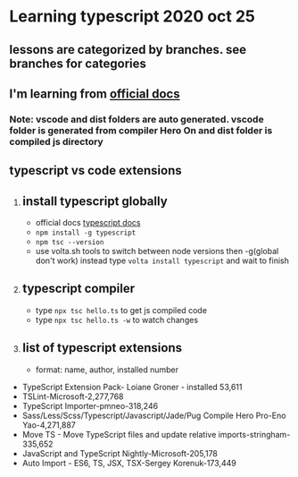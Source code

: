 # Learning typescript 2020 oct 25

## lessons are categorized by branches. see branches for categories

## I'm learning from [official docs](https://www.typescriptlang.org/)

### Note: vscode and dist folders are auto generated. vscode folder is generated from compiler Hero On and dist folder is compiled js directory

## typescript vs code extensions

1. ## install typescript globally
   - official docs  [typescript docs](https://www.typescriptlang.org/)
   - `` npm install -g typescript ``
   - `` npm tsc --version ``
   - use volta.sh tools to switch between node versions then -g(global don't work) instead type `` volta install typescript `` and wait to finish

2. ## typescript compiler
   - type `` npx tsc hello.ts `` to get js compiled code
   -  type `` npx tsc hello.ts -w `` to watch changes
  

 1. ## list of typescript extensions 
    - format:  name, author, installed number
   - TypeScript Extension Pack- Loiane Groner - installed 53,611
   - TSLint-Microsoft-2,277,768
   - TypeScript Importer-pmneo-318,246
   - Sass/Less/Scss/Typescript/Javascript/Jade/Pug Compile Hero Pro-Eno Yao-4,271,887
   - Move TS - Move TypeScript files and update relative imports-stringham-335,652
   - JavaScript and TypeScript Nightly-Microsoft-205,178
   - Auto Import - ES6, TS, JSX, TSX-Sergey Korenuk-173,449


   
